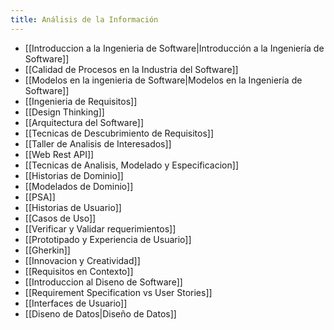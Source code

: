 ```yaml
---
title: Análisis de la Información
---
```

- [[Introduccion a la Ingenieria de Software|Introducción a la Ingeniería de Software]]
- [[Calidad de Procesos en la Industria del Software]]
- [[Modelos en la ingenieria de Software|Modelos en la Ingeniería de Software]]
- [[Ingenieria de Requisitos]]
- [[Design Thinking]]
- [[Arquitectura del Software]]
- [[Tecnicas de Descubrimiento de Requisitos]]
- [[Taller de Analisis de Interesados]]
- [[Web Rest API]]
- [[Tecnicas de Analisis, Modelado y Especificacion]]
- [[Historias de Dominio]]
- [[Modelados de Dominio]]
- [[PSA]]
- [[Historias de Usuario]]
- [[Casos de Uso]]
- [[Verificar y Validar requerimientos]]
- [[Prototipado y Experiencia de Usuario]]
- [[Gherkin]]
- [[Innovacion y Creatividad]]
- [[Requisitos en Contexto]]
- [[Introduccion al Diseno de Software]]
- [[Requirement Specification vs User Stories]]
- [[Interfaces de Usuario]]
- [[Diseno de Datos|Diseño de Datos]]
